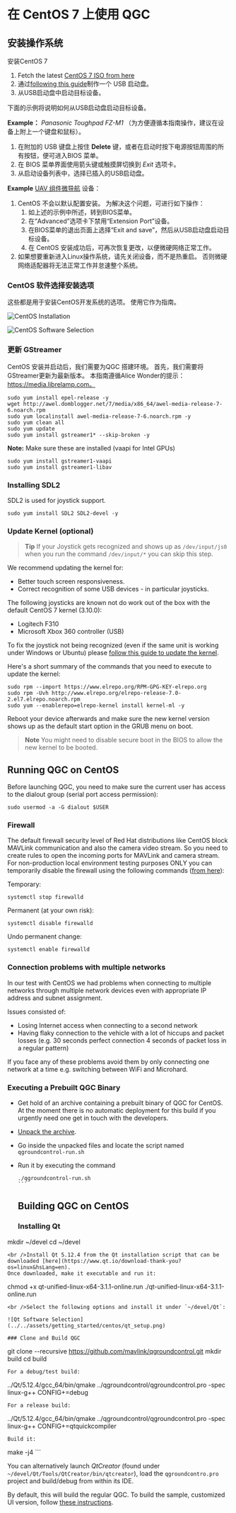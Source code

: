# 在 CentOS 7 上使用 QGC

## 安装操作系统

安装CentOS 7

1. Fetch the latest [CentOS 7 ISO from here](http://isoredirect.centos.org/centos/7/isos/x86_64/CentOS-7-x86_64-DVD-1810.iso)
2. 通过[following this guide](https://linuxize.com/post/how-to-create-a-bootable-centos-7-usb-stick/)制作一个 USB 启动盘。
3. 从USB启动盘中启动目标设备。

下面的示例将说明如何从USB启动盘启动目标设备。

**Example：** *Panasonic Toughpad FZ-M1* （为方便遵循本指南操作，建议在设备上附上一个键盘和鼠标）。

1. 在附加的 USB 键盘上按住 **Delete** 键，或者在启动时按下电源按钮周围的所有按钮，便可进入BIOS 菜单。
2. 在 BIOS 菜单界面使用箭头键或触摸屏切换到 *Exit* 选项卡。
3. 从启动设备列表中，选择已插入的USB启动盘。

**Example** [UAV 组件微导航](https://www.uavcomp.com/command-control/micronav/) 设备：

1. CentOS 不会以默认配置安装。 为解决这个问题，可进行如下操作： 
    1. 如上述的示例中所述，转到BIOS菜单。
    2. 在“Advanced”选项卡下禁用“Extension Port”设备。
    3. 在BIOS菜单的退出页面上选择“Exit and save”，然后从USB启动盘启动目标设备。
    4. 在 CentOS 安装成功后，可再次恢复更改，以便微硬网络正常工作。
2. 如果想要重新进入Linux操作系统，请先关闭设备，而不是热重启。 否则微硬网络适配器将无法正常工作并怠速整个系统。

### CentOS 软件选择安装选项

这些都是用于安装CentOS开发系统的选项。 使用它作为指南。

![CentOS Installation](../../assets/getting_started/centos/centos_installation.png)

![CentOS Software Selection](../../assets/getting_started/centos/centos_sw_selection.png)

### 更新 GStreamer

CentOS 安装并启动后，我们需要为QGC 搭建环境。 首先，我们需要将GStreamer更新为最新版本。 本指南遵循Alice Wonder的提示：https://media.librelamp.com。

    sudo yum install epel-release -y
    wget http://awel.domblogger.net/7/media/x86_64/awel-media-release-7-6.noarch.rpm
    sudo yum localinstall awel-media-release-7-6.noarch.rpm -y
    sudo yum clean all
    sudo yum update
    sudo yum install gstreamer1* --skip-broken -y
    

**Note:** Make sure these are installed (vaapi for Intel GPUs)

    sudo yum install gstreamer1-vaapi
    sudo yum install gstreamer1-libav
    

### Installing SDL2

SDL2 is used for joystick support.

    sudo yum install SDL2 SDL2-devel -y
    

### Update Kernel (optional)

> **Tip** If your Joystick gets recognized and shows up as `/dev/input/js0` when you run the command `/dev/input/*` you can skip this step.

We recommend updating the kernel for:

- Better touch screen responsiveness.
- Correct recognition of some USB devices - in particular joysticks.

The following joysticks are known not do work out of the box with the default CentOS 7 kernel (3.10.0):

- Logitech F310
- Microsoft Xbox 360 controller (USB)

To fix the joystick not being recognized (even if the same unit is working under Windows or Ubuntu) please [follow this guide to update the kernel](https://www.howtoforge.com/tutorial/how-to-upgrade-kernel-in-centos-7-server/).

Here's a short summary of the commands that you need to execute to update the kernel:

    sudo rpm --import https://www.elrepo.org/RPM-GPG-KEY-elrepo.org
    sudo rpm -Uvh http://www.elrepo.org/elrepo-release-7.0-2.el7.elrepo.noarch.rpm
    sudo yum --enablerepo=elrepo-kernel install kernel-ml -y
    

Reboot your device afterwards and make sure the new kernel version shows up as the default start option in the GRUB menu on boot.

> **Note** You might need to disable secure boot in the BIOS to allow the new kernel to be booted.

## Running QGC on CentOS

Before launching QGC, you need to make sure the current user has access to the dialout group (serial port access permission):

    sudo usermod -a -G dialout $USER
    

### Firewall

The default firewall security level of Red Hat distributions like CentOS block MAVLink communication and also the camera video stream. So you need to create rules to open the incoming ports for MAVLink and camera stream. For non-production local environment testing purposes ONLY you can temporarily disable the firewall using the following commands ([from here](https://www.liquidweb.com/kb/how-to-stop-and-disable-firewalld-on-centos-7/)):

Temporary:

    systemctl stop firewalld
    

Permanent (at your own risk):

    systemctl disable firewalld
    

Undo permanent change:

    systemctl enable firewalld
    

### Connection problems with multiple networks

In our test with CentOS we had problems when connecting to multiple networks through multiple network devices even with appropriate IP address and subnet assignment.

Issues consisted of:

- Losing Internet access when connecting to a second network
- Having flaky connection to the vehicle with a lot of hiccups and packet losses (e.g. 30 seconds perfect connection 4 seconds of packet loss in a regular pattern)

If you face any of these problems avoid them by only connecting one network at a time e.g. switching between WiFi and Microhard.

### Executing a Prebuilt QGC Binary

- Get hold of an archive containing a prebuilt binary of QGC for CentOS. At the moment there is no automatic deployment for this build if you urgently need one get in touch with the developers.
- [Unpack the archive](https://www.hostdime.com/kb/hd/command-line/how-to-tar-untar-and-zip-files).
- Go inside the unpacked files and locate the script named `qgroundcontrol-run.sh`
- Run it by executing the command

      ./qgroundcontrol-run.sh
      ```
    
    ## Building QGC on CentOS
    
    ### Installing Qt
    

mkdir ~/devel cd ~/devel

    <br />Install Qt 5.12.4 from the Qt installation script that can be downloaded [here](https://www.qt.io/download-thank-you?os=linux&hsLang=en).
    Once downloaded, make it executable and run it:
    

chmod +x qt-unified-linux-x64-3.1.1-online.run ./qt-unified-linux-x64-3.1.1-online.run

    <br />Select the following options and install it under `~/devel/Qt`:
    
    ![Qt Software Selection](../../assets/getting_started/centos/qt_setup.png)
    
    ### Clone and Build QGC
    
    

git clone --recursive https://github.com/mavlink/qgroundcontrol.git mkdir build cd build

    For a debug/test build:
    

../Qt/5.12.4/gcc_64/bin/qmake ../qgroundcontrol/qgroundcontrol.pro -spec linux-g++ CONFIG+=debug

    For a release build:
    

../Qt/5.12.4/gcc_64/bin/qmake ../qgroundcontrol/qgroundcontrol.pro -spec linux-g++ CONFIG+=qtquickcompiler

    Build it:
    

make -j4 ```

You can alternatively launch *QtCreator* (found under `~/devel/Qt/Tools/QtCreator/bin/qtcreator`), load the `qgroundcontro.pro` project and build/debug from within its IDE.

By default, this will build the regular QGC. To build the sample, customized UI version, follow [these instructions](https://github.com/mavlink/qgroundcontrol/blob/master/custom-example/README.md).